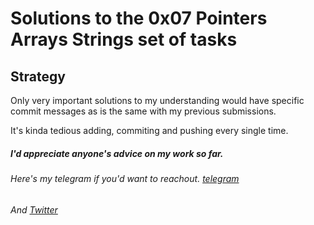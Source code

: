 # Solutions to the 0x07 Pointers Arrays Strings set of tasks

## Strategy

Only very important solutions to my understanding would have specific commit messages as is the same with my previous submissions.

It's kinda tedious adding, commiting and pushing every single time.



##### I'd appreciate anyone's advice on my work so far.

###### Here's my telegram if you'd want to reachout. [telegram](https://t.me/Osoraa)
###### And [Twitter](https://twitter.com/_Osoraa)
